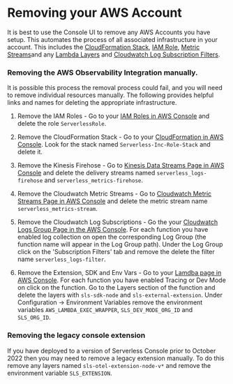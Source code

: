 <!--
title: Removing your AWS Account
menuText: Removing your AWS Account
description: Removing the AWS Observability Integration
menuOrder: 6
-->

# Removing your AWS Account
It is best to use the Console UI to remove any AWS Accounts you have setup. This automates the process of all associated infrastructure in your account. This includes the [CloudFormation Stack](../glossary.md#cloudformation-stack), [IAM Role](../glossary.md#iam-roles), [Metric Streams](../glossary.md#cloudwatch-metric-stream)and any [Lambda Layers](./glossary.md#lambda-layer) and [Cloudwatch Log Subscription Filters](../glossary.md#cloudwatch-subscriptions). 

### Removing the AWS Observability Integration manually.
It is possible this process the removal process could fail, and you will need to remove individual resources manually. The following provides helpful links and names for deleting the appropriate infrastructure. 

1. Remove the IAM Roles - Go to your [IAM Roles in AWS Console](https://us-east-1.console.aws.amazon.com/iamv2/home?region=us-east-1#/roles) and delete the role `ServerlessRole`.

1. Remove the CloudFormation Stack - Go to your [CloudFormation in AWS Console](https://us-east-1.console.aws.amazon.com/cloudformation/home?region=us-east-1#/stacks?filteringStatus=active&filteringText=&viewNested=true&hideStacks=false). Look for the stack named `Serverless-Inc-Role-Stack` and delete it. 

1. Remove the Kinesis Firehose - Go to [Kinesis Data Streams Page in AWS Console](https://us-east-1.console.aws.amazon.com/firehose/home?region=us-east-1#/streams) and delete the delivery streams named `serverless_logs-firehose` and `serverless_metrics-firehose`.

1. Remove the Cloudwatch Metric Streams - Go to [Cloudwatch Metric Streams Page in AWS Console](https://us-east-1.console.aws.amazon.com/cloudwatch/home?region=us-east-1#metric-streams:streamsList) and delete the metric stream name `serverless_metrics-stream`.

1. Remove the Cloudwatch Log Subscriptions - Go the your [Cloudwatch Logs Group Page in the AWS Console](https://us-east-1.console.aws.amazon.com/cloudwatch/home?region=us-east-1#logsV2:log-groups). For each function you have enabled log collection on open the corresponding Log Group (the function name will appear in the Log Group path). Under the Log Group click on the 'Subscription Filters' tab and remove the delete the filter name `serverless_logs-filter`.

1. Remove the Extension, SDK and Env Vars - Go to your [Lamdba page in AWS Console](https://us-east-1.console.aws.amazon.com/lambda/home?region=us-east-1#/functions). For each function you have enabled Tracing or Dev Mode on click on the function. Go to the Layers section of the function and delete the layers with `sls-sdk-node` and `sls-external-extension`. Under Configuration -> Environment Variables remove the environment variables `AWS_LAMBDA_EXEC_WRAPPER`, `SLS_DEV_MODE_ORG_ID` and `SLS_ORG_ID`.

### Removing the legacy console extension
If you have deployed to a version of Serverless Console prior to October 2022 then you may need to remove a legacy extension manually. To do this remove any layers named `sls-otel-extension-node-v*` and remove the environment variable `SLS_EXTENSION`.

